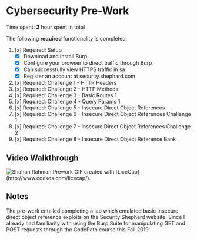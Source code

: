 # Cybersecurity Pre-Work 

Time spent: **2** hour spent in total 


The following **required** functionality is completed:

1. [x]  Required: Setup 
    -  [x]  Download and install Burp
    -  [x]  Configure your browser to direct traffic through Burp
    -  [x]  Can successfully view HTTPS traffic in sa
    -  [x]  Register an account at security.shephard.com
  
2. [x]  Required: Challenge 1 - HTTP Headers
3. [x]  Required: Challenge 2 - HTTP Methods
4. [x]  Required: Challenge 3 - Basic Routes 1
5. [x]  Required: Challenge 4 - Query Params 1
6. [x]  Required: Challenge 5 - Insecure Direct Object References
7. [x]  Required: Challenge 6 - Insecure Direct Object References Challenge 1
8. [x]  Required: Challenge 7 - Insecure Direct Object References Challenge 2 
9. [x]  Required: Challenge 8 - Insecure Direct Object Reference Bank

## Video Walkthrough
<img src='https://imgur.com/dgFvYUj.gif' title='Shahan Rahman Prework' width='' alt='Shahan Rahman Prework' />
GIF created with [LiceCap](http://www.cockos.com/licecap/).

## Notes

The pre-work entailed completing a lab which emulated basic insecure direct object reference exploits on the Security Shepherd website. 
Since I already had familiarity with using the Burp Suite for manipulating GET and POST requests through the CodePath course this Fall 2019.
